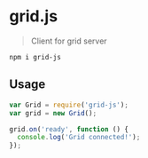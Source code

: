 # grid.js

> Client for grid server

`npm i grid-js`

## Usage

```js
var Grid = require('grid-js');
var grid = new Grid();

grid.on('ready', function () {
  console.log('Grid connected!');
});
```
